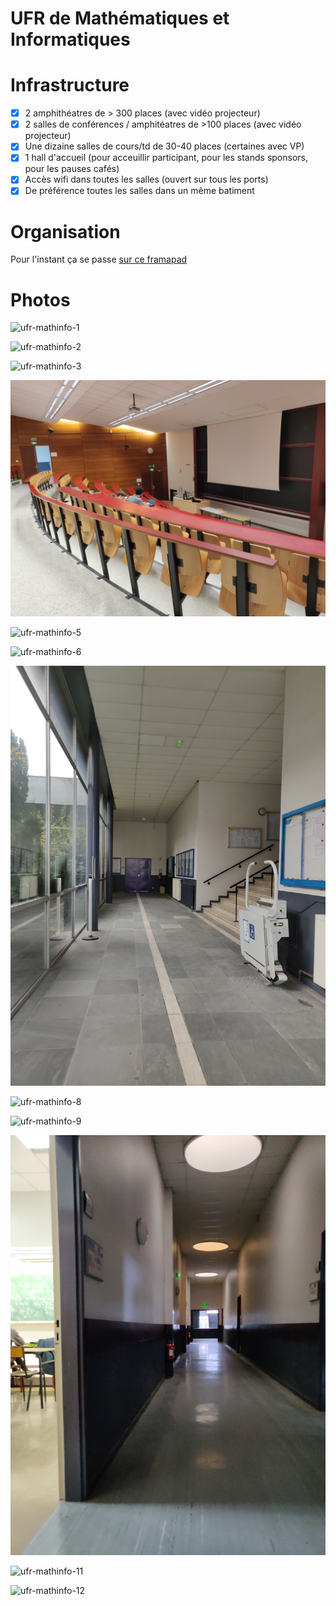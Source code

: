 UFR de Mathématiques et Informatiques
=====================================

# Infrastructure

- [x] 2 amphithéatres de > 300 places (avec vidéo projecteur)
- [x] 2 salles de conférences / amphitéatres de >100 places (avec vidéo projecteur)
- [x] Une dizaine salles de cours/td de 30-40 places (certaines avec VP)
- [x] 1 hall d'accueil (pour acceuillir participant, pour les stands sponsors, pour les pauses cafés)
- [x] Accès wifi dans toutes les salles (ouvert sur tous les ports)
- [x] De préférence toutes les salles dans un même batiment

# Organisation

Pour l'instant ça se passe [sur ce framapad](https://bimestriel.framapad.org/p/bischheim_20pycon)

# Photos

![ufr-mathinfo-1](pictures/ufr-mathinfo-1.jpg)

![ufr-mathinfo-2](pictures/ufr-mathinfo-2.jpg)

![ufr-mathinfo-3](pictures/ufr-mathinfo-3.jpg)

![ufr-mathinfo-4](pictures/ufr-mathinfo-4.jpg)

![ufr-mathinfo-5](pictures/ufr-mathinfo-5.jpg)

![ufr-mathinfo-6](pictures/ufr-mathinfo-6.jpg)

![ufr-mathinfo-7](pictures/ufr-mathinfo-7.jpg)

![ufr-mathinfo-8](pictures/ufr-mathinfo-8.jpg)

![ufr-mathinfo-9](pictures/ufr-mathinfo-9.jpg)

![ufr-mathinfo-10](pictures/ufr-mathinfo-10.jpg)

![ufr-mathinfo-11](pictures/ufr-mathinfo-11.jpg)

![ufr-mathinfo-12](pictures/ufr-mathinfo-12.jpg)
